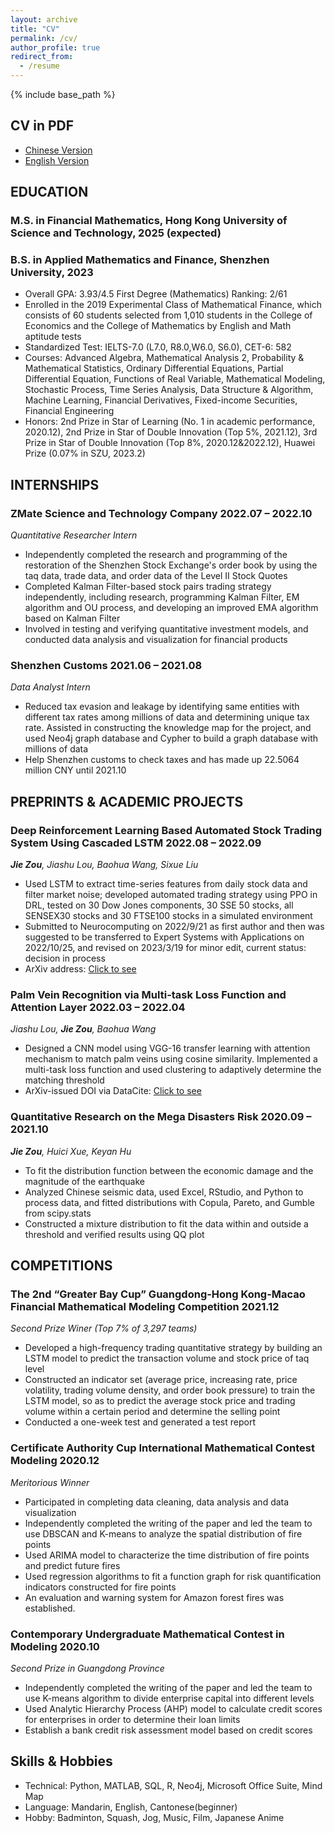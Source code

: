 ```yaml
---
layout: archive
title: "CV"
permalink: /cv/
author_profile: true
redirect_from:
  - /resume
---
```


{% include base_path %}

## CV in PDF
* [Chinese Version](https://ianzou2000.github.io/files/%E9%82%B9%E6%9D%B0-%E9%87%8F%E5%8C%96%E7%A0%94%E7%A9%B6%E5%91%98-2304.pdf)
* [English Version](https://ianzou2000.github.io/files/CV-Jie%20ZOU%20FM.pdf)

## EDUCATION
### M.S. in Financial Mathematics, Hong Kong University of Science and Technology, 2025 (expected)

### B.S. in Applied Mathematics and Finance, Shenzhen University, 2023
* Overall GPA: 3.93/4.5	First Degree (Mathematics) Ranking: 2/61 
* Enrolled in the 2019 Experimental Class of Mathematical Finance, which consists of 60 students selected from 1,010 students in the College of Economics and the College of Mathematics by English and Math aptitude tests
* Standardized Test: IELTS-7.0 (L7.0, R8.0,W6.0, S6.0), CET-6: 582
* Courses: Advanced Algebra, Mathematical Analysis 2, Probability & Mathematical Statistics, Ordinary Differential Equations, Partial Differential Equation, Functions of Real Variable, Mathematical Modeling, Stochastic Process, Time Series Analysis, Data Structure & Algorithm, Machine Learning, Financial Derivatives, Fixed-income Securities, Financial Engineering
* Honors: 2nd Prize in Star of Learning (No. 1 in academic performance, 2020.12), 2nd Prize in Star of Double Innovation (Top 5%, 2021.12), 3rd Prize in Star of Double Innovation (Top 8%, 2020.12&2022.12), Huawei Prize (0.07% in SZU, 2023.2)

## INTERNSHIPS
### ZMate Science and Technology Company    2022.07 – 2022.10
_Quantitative Researcher Intern_
* Independently completed the research and programming of the restoration of the Shenzhen Stock Exchange's order book by using the taq data, trade data, and order data of the Level II Stock Quotes
* Completed Kalman Filter-based stock pairs trading strategy independently, including research, programming Kalman Filter, EM algorithm and OU process, and developing an improved EMA algorithm based on Kalman Filter
* Involved in testing and verifying quantitative investment models, and conducted data analysis and visualization for financial products

### Shenzhen Customs    2021.06 – 2021.08
_Data Analyst Intern_
* Reduced tax evasion and leakage by identifying same entities with different tax rates among millions of data and determining unique tax rate. Assisted in constructing the knowledge map for the project, and used Neo4j graph database and Cypher to build a graph database with millions of data
* Help Shenzhen customs to check taxes and has made up 22.5064 million CNY until 2021.10

## PREPRINTS & ACADEMIC PROJECTS
### Deep Reinforcement Learning Based Automated Stock Trading System Using Cascaded LSTM    2022.08 – 2022.09
_**Jie Zou**, Jiashu Lou, Baohua Wang, Sixue Liu_
* Used LSTM to extract time-series features from daily stock data and filter market noise; developed automated trading strategy using PPO in DRL, tested on 30 Dow Jones components, 30 SSE 50 stocks, all SENSEX30 stocks and 30 FTSE100 stocks in a simulated environment
* Submitted to Neurocomputing on 2022/9/21 as first author and then was suggested to be transferred to Expert Systems with Applications on 2022/10/25, and revised on 2023/3/19 for minor edit, current status: decision in process
* ArXiv address: [Click to see](https://arxiv.org/abs/2212.02721)

### Palm Vein Recognition via Multi-task Loss Function and Attention Layer    2022.03 – 2022.04
_Jiashu Lou, **Jie Zou**, Baohua Wang_
* Designed a CNN model using VGG-16 transfer learning with attention mechanism to match palm veins using cosine similarity. Implemented a multi-task loss function and used clustering to adaptively determine the matching threshold
* ArXiv-issued DOI via DataCite: [Click to see](https://doi.org/10.48550/arXiv.2211.05970)

### Quantitative Research on the Mega Disasters Risk    2020.09 – 2021.10
_**Jie Zou**, Huici Xue, Keyan Hu_
* To fit the distribution function between the economic damage and the magnitude of the earthquake 
* Analyzed Chinese seismic data, used Excel, RStudio, and Python to process data, and fitted distributions with Copula, Pareto, and Gumble from scipy.stats
* Constructed a mixture distribution to fit the data within and outside a threshold and verified results using QQ plot

## COMPETITIONS
### The 2nd “Greater Bay Cup” Guangdong-Hong Kong-Macao Financial Mathematical Modeling Competition   2021.12
_Second Prize Winer (Top 7% of 3,297 teams)_
* Developed a high-frequency trading quantitative strategy by building an LSTM model to predict the transaction volume and stock price of taq level
* Constructed an indicator set (average price, increasing rate, price volatility, trading volume density, and order book pressure) to train the LSTM model, so as to predict the average stock price and trading volume within a certain period and determine the selling point
* Conducted a one-week test and generated a test report

### Certificate Authority Cup International Mathematical Contest Modeling   2020.12
_Meritorious Winner_
* Participated in completing data cleaning, data analysis and data visualization
* Independently completed the writing of the paper and led the team to use DBSCAN and K-means to analyze the spatial distribution of fire points
* Used ARIMA model to characterize the time distribution of fire points and predict future fires
* Used regression algorithms to fit a function graph for risk quantification indicators constructed for fire points
* An evaluation and warning system for Amazon forest fires was established.

### Contemporary Undergraduate Mathematical Contest in Modeling   2020.10
_Second Prize in Guangdong Province_
* Independently completed the writing of the paper and led the team to use K-means algorithm to divide enterprise capital into different levels
* Used Analytic Hierarchy Process (AHP) model to calculate credit scores for enterprises in order to determine their loan limits
* Establish a bank credit risk assessment model based on credit scores

<!-- * Contemporary Undergraduate Mathematical Contest in Modeling   2021.10
* _Third Prize in Guangdong Province_
  * Assisted in using ARIMA, time series clustering, target planning, greedy algorithm, etc. for modeling, and participated
in data cleaning, analysis and visualization, etc.

* “SZU Cup” Mathematical Modeling   2021.06
* _First Prize (Top 2%)_
  * Led teammates to use ARIMA, PCA, grey correlation, NLP and crawler programming, etc. for modeling, and
participated in data cleaning, analysis and visualization, etc.

* Mathematical Contest in Modeling    2021.03
* _Honorable Mention Award_
  *  -->
  
## Skills & Hobbies
* Technical: Python, MATLAB, SQL, R, Neo4j, Microsoft Office Suite, Mind Map
* Language: Mandarin, English, Cantonese(beginner)
* Hobby: Badminton, Squash, Jog, Music, Film, Japanese Anime

<!-- Publications
------
  <ul>{% for post in site.publications %}
    {% include archive-single-cv.html %}
  {% endfor %}</ul> -->
  
<!-- Talks
======
  <ul>{% for post in site.talks %}
    {% include archive-single-talk-cv.html %}
  {% endfor %}</ul>
  
Teaching
======
  <ul>{% for post in site.teaching %}
    {% include archive-single-cv.html %}
  {% endfor %}</ul>
  
Service and leadership
======
* Currently signed in to 43 different slack teams -->
